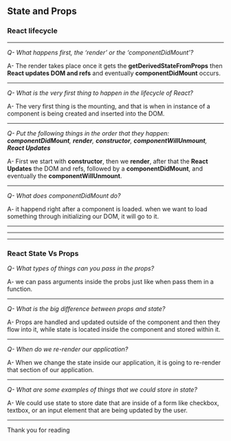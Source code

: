 ## State and Props

### React lifecycle

---

*Q- What happens first, the ‘render’ or the ‘componentDidMount’?*

A- The render takes place once it gets the **getDerivedStateFromProps** then **React updates DOM and refs** and eventually **componentDidMount** occurs.

---

*Q- What is the very first thing to happen in the lifecycle of React?*

A- The very first thing is the mounting, and that is when in instance of a component is being created and inserted into the DOM.

---

*Q- Put the following things in the order that they happen: **componentDidMount**, **render**, **constructor**, **componentWillUnmount**, **React Updates***

A- First we start with **constructor**, then we **render**, after that the **React Updates** the DOM and refs, followed by a **componentDidMount**, and eventually the **componentWillUnmount**.

---

*Q- What does componentDidMount do?*

A- it happend right after a component is loaded. when we want to load something through initializing our DOM, it will go to it.

---
---
---

### React State Vs Props

*Q- What types of things can you pass in the props?*

A- we can pass arguments inside the probs just like when pass them in a function.

---
*Q- What is the big difference between props and state?*

A- Props are handled and updated outside of the component and then they flow into it, while state is located inside the component and stored within it.

---
*Q- When do we re-render our application?*

A- When we change the state inside our application, it is going to re-render that section of our application. 

___

*Q- What are some examples of things that we could store in state?*

A- We could use state to store date that are inside of a form like checkbox, textbox, or an input element that are being updated by the user.

---

Thank you for reading